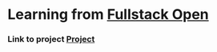 # Learning from [Fullstack Open](https://fullstackopen.com/en/)

### Link to project [Project](https://stormy-sierra-33072.herokuapp.com/)